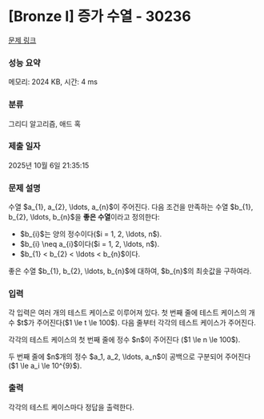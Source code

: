 # [Bronze I] 증가 수열 - 30236 

[문제 링크](https://www.acmicpc.net/problem/30236) 

### 성능 요약

메모리: 2024 KB, 시간: 4 ms

### 분류

그리디 알고리즘, 애드 혹

### 제출 일자

2025년 10월 6일 21:35:15

### 문제 설명

<p>수열 $a_{1}, a_{2}, \ldots, a_{n}$이 주어진다. 다음 조건을 만족하는 수열 $b_{1}, b_{2}, \ldots, b_{n}$을 <strong>좋은 수열</strong>이라고 정의한다:</p>

<ul>
	<li>$b_{i}$는 양의 정수이다($i = 1, 2, \ldots, n$).</li>
	<li>$b_{i} \neq a_{i}$이다($i = 1, 2, \ldots, n$).</li>
	<li>$b_{1} < b_{2} < \ldots < b_{n}$이다.</li>
</ul>

<p>좋은 수열 $b_{1}, b_{2}, \ldots, b_{n}$에 대하여, $b_{n}$의 최솟값을 구하여라.</p>

### 입력 

 <p>각 입력은 여러 개의 테스트 케이스로 이루어져 있다. 첫 번째 줄에 테스트 케이스의 개수 $t$가 주어진다($1 \le t \le 100$). 다음 줄부터 각각의 테스트 케이스가 주어진다.</p>

<p>각각의 테스트 케이스의 첫 번째 줄에 정수 $n$이 주어진다 ($1 \le n \le 100$).</p>

<p>두 번째 줄에 $n$개의 정수 $a_1, a_2, \ldots, a_n$이 공백으로 구분되어 주어진다 ($1 \le a_i \le 10^{9}$).</p>

### 출력 

 <p>각각의 테스트 케이스마다 정답을 출력한다.</p>

